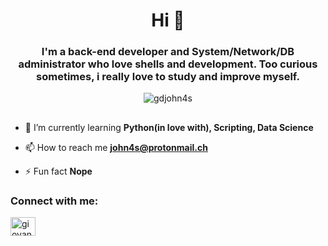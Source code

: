 <h1 align="center">Hi 👋</h1>
<h3 align="center">I'm a back-end developer and System/Network/DB administrator who love shells and development.
Too curious sometimes, i really love to study and improve myself.</h3>

<p align="center"> <img src="https://komarev.com/ghpvc/?username=gdjohn4s&label=Profile%20views&color=0e75b6&style=flat" alt="gdjohn4s" /> </p>

##

- 🌱 I’m currently learning **Python(in love with), Scripting, Data Science**

- 📫 How to reach me **john4s@protonmail.ch**

- ⚡ Fun fact **Nope**

<p align="left">
<h3 align="left">Connect with me:</h3>
<a href="https://linkedin.com/in/giovanni-d-andrea-b3b456111" target="blank"><img align="center" src="https://cdn.jsdelivr.net/npm/simple-icons@3.0.1/icons/linkedin.svg" alt="giovanni-d-andrea-b3b456111" height="30" width="40" /></a>
</p>

